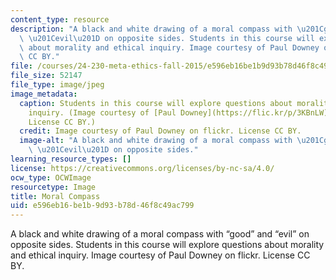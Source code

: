 ```yaml
---
content_type: resource
description: "A black and white drawing of a moral compass with \u201Cgood\u201D and\
  \ \u201Cevil\u201D on opposite sides. Students in this course will explore questions\
  \ about morality and ethical inquiry. Image courtesy of Paul Downey on flickr. License\
  \ CC BY."
file: /courses/24-230-meta-ethics-fall-2015/e596eb16be1b9d93b78d46f8c49ac799_24-230f15.jpg
file_size: 52147
file_type: image/jpeg
image_metadata:
  caption: Students in this course will explore questions about morality and ethical
    inquiry. (Image courtesy of [Paul Downey](https://flic.kr/p/3KBnLW) on flickr.
    License CC BY.)
  credit: Image courtesy of Paul Downey on flickr. License CC BY.
  image-alt: "A black and white drawing of a moral compass with \u201Cgood\u201D and\
    \ \u201Cevil\u201D on opposite sides."
learning_resource_types: []
license: https://creativecommons.org/licenses/by-nc-sa/4.0/
ocw_type: OCWImage
resourcetype: Image
title: Moral Compass
uid: e596eb16-be1b-9d93-b78d-46f8c49ac799
---
```

A black and white drawing of a moral compass with “good” and “evil” on opposite sides. Students in this course will explore questions about morality and ethical inquiry. Image courtesy of Paul Downey on flickr. License CC BY.